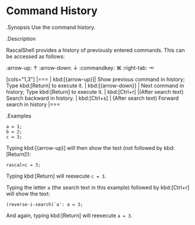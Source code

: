 # Command History

.Synopsis
Use the command history.

.Description

RascalShell provides a history of previously entered commands. This can be accessed as follows:

:arrow-up: &#8593;
:arrow-down: &#8595;
:commandkey: &#8984;
:right-tab: &#8677;

[cols="1,3"]
|===
| kbd:[{arrow-up}]| Show previous command in history; Type kbd:[Return] to execute it.
| kbd:[{arrow-down}] | Next command in history; Type kbd:[Return] to execute it.
| kbd:[Ctrl+r]       |(After search text) Search backward in history.
| kbd:[Ctrl+s]       | (After search text) Forward search in history
|===

.Examples

```rascal-shell
a = 1;
b = 2;
c = 3;
```
Typing kbd:[{arrow-up}] will then show the text (not followed by kbd:[Return]!):
```rascal
rascal>c = 3;
```
Typing kbd:[Return] will reexecute `c = 3`.

Typing the letter `a` (the search text in this example) followed by kbd:[Ctrl+r] will show the text:
```rascal,subs="verbatim,quotes"
(reverse-i-search)`a': a = 3;
```
And again, typing kbd:[Return] will reexecute `a = 3`.
